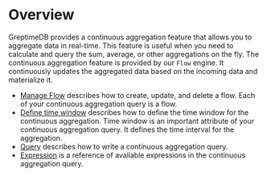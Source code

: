 # Overview

GreptimeDB provides a continuous aggregation feature that allows you to aggregate data in real-time. This feature is useful when you need to calculate and query the sum, average, or other aggregations on the fly. The continuous aggregation feature is provided by our `Flow` engine. It continuously updates the aggregated data based on the incoming data and materialize it.

- [Manage Flow](./manage-flow.md) describes how to create, update, and delete a flow. Each of your continuous aggregation query is a flow.
- [Define time window](./define-time-window.md) describes how to define the time window for the continuous aggregation. Time window is an important attribute of your continuous aggregation query. It defines the time interval for the aggregation.
- [Query](./query.md) describes how to write a continuous aggregation query.
- [Expression](./expression.md) is a reference of available expressions in the continuous aggregation query.
